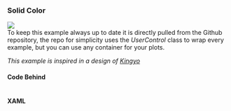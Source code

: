 ﻿<h3 class="important-tittle">Solid Color</h3>

<div class="text-center">
    <img class="spaced banner-image" src="/Content/Images/solid.gif"/>
</div>

<div class="doc-alert">
    To keep this example always up to date it is directly pulled from the Github repository, the
    repo for simplicity uses the <i>UserControl</i> class to wrap every example, but you can use any
    container for your plots.
</div>

<p><i>This example is inspired in a design of <a href="https://dribbble.com/Kingyo">Kingyo</a></i></p> 

<h4>Code Behind</h4>

<pre class="prettyprint" url="https://raw.githubusercontent.com/beto-rodriguez/Live-Charts/master/Examples/Wpf/CartesianChart/SolidColorChart/SolidColorExample.xaml.cs"></pre>

<h4>XAML</h4>

<pre class="prettyprint" url="https://raw.githubusercontent.com/beto-rodriguez/Live-Charts/master/Examples/Wpf/CartesianChart/SolidColorChart/SolidColorExample.xaml"></pre>
